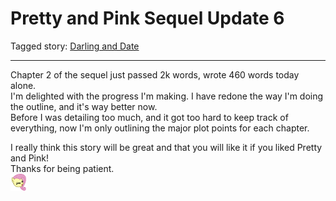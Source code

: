 # Pretty and Pink Sequel Update 6

Tagged story: [Darling and Date](https://www.fimfiction.net/story/539654/darling-and-date)

***

Chapter 2 of the sequel just passed 2k words, wrote 460 words today alone.  
I'm delighted with the progress I'm making. I have redone the way I'm doing the outline, and it's way better now.  
Before I was detailing too much, and it got too hard to keep track of everything, now I'm only outlining the major plot points for each chapter.

I really think this story will be great and that you will like it if you liked Pretty and Pink!  
Thanks for being patient.  
![:yay:](../../../emotes/yay.png)
